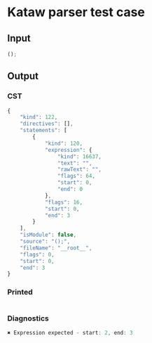 # Kataw parser test case

## Input

`````js
();
`````

## Output

### CST

```javascript
{
    "kind": 122,
    "directives": [],
    "statements": [
        {
            "kind": 120,
            "expression": {
                "kind": 16637,
                "text": "",
                "rawText": "",
                "flags": 64,
                "start": 0,
                "end": 0
            },
            "flags": 16,
            "start": 0,
            "end": 3
        }
    ],
    "isModule": false,
    "source": "();",
    "fileName": "__root__",
    "flags": 0,
    "start": 0,
    "end": 3
}
```

### Printed

```javascript

```

### Diagnostics

```javascript
✖ Expression expected - start: 2, end: 3

```

